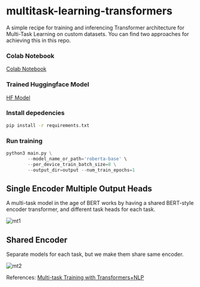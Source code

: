 # multitask-learning-transformers
A simple recipe for training and inferencing Transformer architecture for Multi-Task Learning on custom datasets. You can find two approaches for achieving this in this repo.

### Colab Notebook
[Colab Notebook](https://colab.research.google.com/drive/1R7WcLHxDsVvZXPhr5HBgIWa3BlSZKY6p?usp=sharing#scrollTo=3Fzv6lYA0wFw)

### Trained Huggingface Model
[HF Model](https://huggingface.co/shahrukhx01/bert-multitask-query-classifiers)

### Install depedencies
```bash
pip install -r requirements.txt
```
### Run training
```python
python3 main.py \
        --model_name_or_path='roberta-base' \
        --per_device_train_batch_size=8 \
        --output_dir=output --num_train_epochs=1
```

## Single Encoder Multiple Output Heads
A multi-task model in the age of BERT works by having a shared BERT-style encoder transformer, and different task heads for each task.


![mt1](https://user-images.githubusercontent.com/6007894/134903082-64247dd0-fc6f-4b85-a936-b9607ade5a14.png)

## Shared Encoder
Separate models for each task, but we make them share same encoder. 

![mt2](https://user-images.githubusercontent.com/6007894/134903512-ce42e2d0-b5b1-4269-97de-7255d0cf5a52.png)

References:
[Multi-task Training with Transformers+NLP](https://colab.research.google.com/github/zphang/zphang.github.io/blob/master/files/notebooks/Multi_task_Training_with_Transformers_NLP.ipynb#scrollTo=CQ39AbTAPAUi)
